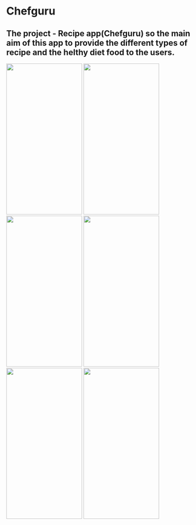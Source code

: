 # Chefguru

## The project - Recipe app(Chefguru) so the main aim of this app to provide the  different types of recipe and the helthy diet food to the users.

<img src="https://user-images.githubusercontent.com/61055497/116853380-93441200-ac13-11eb-9dff-8d63246d15d5.png" width="200" height="400" />  <img src="https://user-images.githubusercontent.com/61055497/116853440-ab1b9600-ac13-11eb-925b-c5ecef731813.png" width="200" height="400" />
<img src="https://user-images.githubusercontent.com/61055497/116853476-bf5f9300-ac13-11eb-913d-9d0e952817e0.png" width="200" height="400" />  <img src="https://user-images.githubusercontent.com/61055497/116853515-d1413600-ac13-11eb-9662-57ab257a9ceb.png" width="200" height="400" />
<img src="https://user-images.githubusercontent.com/61055497/116854145-dce12c80-ac14-11eb-935d-eb55bd34b423.png" width="200" height="400" />  <img src="https://user-images.githubusercontent.com/61055497/116854195-f1bdc000-ac14-11eb-825b-d08c06a7e79b.png" width="200" height="400" />
